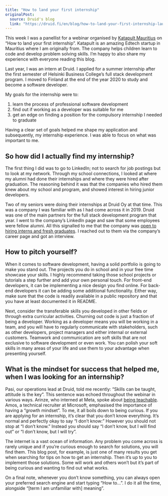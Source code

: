 ```yaml
---
title: "How to land your first internship"
originalPost:
  source: Druid's blog
  link: "https://druid.fi/en/blog/how-to-land-your-first-internship-lauries-story/"
---
```

This week I was a panellist for a webinar organised by [Katapult Mauritius](https://www.linkedin.com/company/katapultmu/) on “How to land your first internship”. Katapult is an amazing Edtech startup in Mauritius where I am originally from. The company helps children learn to code and develop problem solving skills. I’m happy to also share my experience with everyone reading this blog.

Last year, I was an intern at Druid. I applied for a summer internship after the first semester of Helsinki Business College’s full stack development program. I moved to Finland at the end of the year 2020 to study and become a software developer.

My goals for the internship were to:
1. learn the process of professional software development
2. find out if working as a developer was suitable for me
3. get an edge on finding a position for the compulsory internship I needed to graduate

Having a clear set of goals helped me shape my application and subsequently, my internship experience. I was able to focus on what was important to me.

## So how did I ac­tual­ly find my in­terns­hip?

The first thing I did was to go to LinkedIn; not to search for job postings but to look at my network. Through my school connections, I looked at where my alumni had done their internships and where they were hired after graduation. The reasoning behind it was that the companies who hired them knew about my school and program, and showed interest in hiring junior developers.

Two of my seniors were doing their internships at Druid Oy at that time. This was a company I was familiar with as I had come across it in 2019. Druid was one of the main partners for the full stack development program that year. I went to the company’s LinkedIn page and saw that some employees were fellow alumni. All this signalled to me that the company was [open to hiring interns and fresh graduates](https://druid.fi/en/blog/battling-developer-shortage-with-educational-cooperation/). I reached out to them via the company’s career page and got an interview.

## How to pitch yourself?

When it comes to software development, having a solid portfolio is going to make you stand out. The projects you do in school and in your free time showcase your skills. I highly recommend taking those school projects or tutorials a step further and add your own personal touch. For front-end developers, it can be implementing a nice design you find online. For back-end developers it can be adding some additional functionality. Either way, make sure that the code is readily available in a public repository and that you have at least documented it in README.

Next, consider the transferable skills you developed in other fields or through extra curricular activities. Churning out code is just a fraction of being a developer. Working as a developer means you will be working in a team, and you will have to regularly communicate with stakeholders, such as other developers, project managers and either internal or external customers. Teamwork and communication are soft skills that are not exclusive to software development or even work. You can polish your soft skills in many areas of your life and use them to your advantage when presenting yourself.

## What is the mind­set for suc­cess that hel­ped me, when I was loo­king for an in­terns­hip?

Pasi, our operations lead at Druid, told me recently: “Skills can be taught, attitude is the key”. This sentence was echoed throughout the webinar in various ways. Arinze, who interned at Meta, spoke about [being teachable](https://druid.fi/en/blog/junior-developer-how-coachable-are-you/). Amos, a technical recruiter at Microsoft, emphasised the importance of having a “growth mindset”. To me, it all boils down to being curious. If you are applying for an internship, it’s clear that you don’t know everything. It’s normal and perfectly okay to say “I don’t know:” However you should not stop at “I don’t know.” Instead you should say “I don’t know, but I will find out” or “I don’t know, but I will try”.

The internet is a vast ocean of information. Any problem you come across is rarely unique and if you’re curious enough to search for solutions, you will find them. This blog post, for example, is just one of many results you get when searching for tips on how to get an internship. Then it’s up to you to implement those solutions. Some will work and others won’t but it’s part of being curious and wanting to find out what works.

On a final note, whenever you don’t know something, you can always open your preferred search engine and start typing “How to…”. I do it all the time, alongside “[term I am unfamiliar with] meaning”.